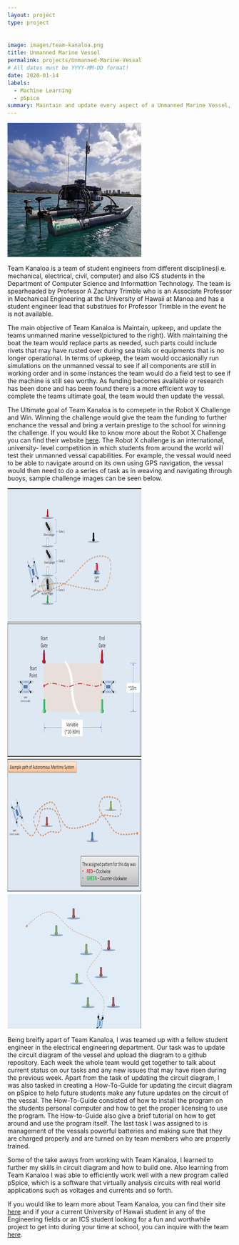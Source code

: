 ```yaml
---
layout: project
type: project


image: images/team-kanaloa.png
title: Unmanned Marine Vessel
permalink: projects/Unmanned-Marine-Vessal
# All dates must be YYYY-MM-DD format!
date: 2020-01-14
labels:
  - Machine Learning
  - pSpice
summary: Maintain and update every aspect of a Unmanned Marine Vessel, with the ultimate goal of winning the Robot X Challenge.
---
```


<img class="ui medium right floated rounded image" src="../images/team-kanaloa.png">

Team Kanaloa is a team of student engineers from different disciplines(i.e. mechanical, electrical, civil, computer) and also ICS students in the Department of Computer Science and Informattion Technology. The team is spearheaded by Professor A Zachary Trimble who is an Associate Professor in Mechanical Engineering at the University of Hawaii at Manoa and has a student engineer lead that substitues for Professor Trimble in the event he is not available.

The main objective of Team Kanaloa is Maintain, upkeep, and update the teams unmanned marine vessel(pictured to the right). With maintaining the boat the team would replace parts as needed, such parts could include rivets that may have rusted over during sea trials or equipments that is no longer operational. In terms of upkeep, the team would occasionally run simulations on the unmanned vessal to see if all components are still in working order and in some instances the team would do a field test to see if the machine is still sea worthy. As funding becomes available or research has been done and has been found there is a more efficient way to complete the teams ultimate goal, the team would then update the vessal.

The Ultimate goal of Team Kanaloa is to comepete in the Robot X Challenge and Win. Winning the challenge would give the team the funding to further enchance the vessal and bring a vertain prestige to the school for winning the challenge. If you would like to know more about the Robot X Challenge you can find their website [here](https://robotx.org). The Robot X challenge is an international, university- level competition in which students from around the world will test their unmanned vessal capabilities. For example, the vessal would need to be able to navigate around on its own using GPS navigation, the vessal would then need to do a series of task as in weaving and navigating through buoys, sample challenge images can be seen below.

<div class="ui medium rounded images">
  <img class="ui image" src="../images/Entrance-Exit.png">
  <img class="ui image" src="../images/nav-control.png">
  <img class="ui image" src="../images/totems.png">
  <img class="ui image" src="../images/follow-path.png">
</div>

Being breifly apart of Team Kanaloa, I was teamed up with a fellow student engineer in the electrical engineering department. Our task was to update the circuit diagram of the vessel and upload the diagram to a github repository. Each week the whole team would get together to talk about current status on our tasks and any new issues that may have risen during the previous week. Apart from the task of updating the circuit diagram, I was also tasked in creating a How-To-Guide for updating the circuit diagram on pSpice to help future students make any future updates on the circuit of the vessal. The How-To-Guide consisted of how to install the program on the students personal computer and how to get the proper licensing to use the program. The How-to-Guide also give a brief tutorial on how to get around and use the program itself. The last task I was assigned to is management of the vessals powerful batteries and making sure that they are charged properly and are turned on by team members who are properly trained.

Some of the take aways from working with Team Kanaloa, I learned to further my skills in circuit diagram and how to build one. Also learning from Team Kanaloa I was able to efficiently work well with a new program called pSpice, which is a software that virtually analysis circuits with real world applications such as voltages and currents and so forth.

If you would like to learn more about Team Kanaloa, you can find their site [here](http://rip.eng.hawaii.edu/research/unmanned-x-systems/) and if your a current University of Hawaii student in any of the Engineering fields or an ICS student looking for a fun and worthwhile project to get into during your time at school, you can inquire with the team [here](http://rip.eng.hawaii.edu/contact-us/).

